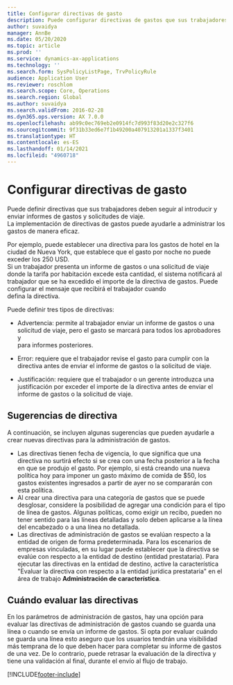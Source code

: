```yaml
---
title: Configurar directivas de gasto
description: Puede configurar directivas de gastos que sus trabajadores deben seguir al introducir y enviar informes de gastos y solicitudes de viaje en Microsoft Dynamics 365 Finance.
author: suvaidya
manager: AnnBe
ms.date: 05/20/2020
ms.topic: article
ms.prod: ''
ms.service: dynamics-ax-applications
ms.technology: ''
ms.search.form: SysPolicyListPage, TrvPolicyRule
audience: Application User
ms.reviewer: roschlom
ms.search.scope: Core, Operations
ms.search.region: Global
ms.author: suvaidya
ms.search.validFrom: 2016-02-28
ms.dyn365.ops.version: AX 7.0.0
ms.openlocfilehash: ab99c0ec769eb2e0914fc7d993f83d20e2c327f6
ms.sourcegitcommit: 9f31b33ed6e7f1b49200a407913201a1337f3401
ms.translationtype: HT
ms.contentlocale: es-ES
ms.lasthandoff: 01/14/2021
ms.locfileid: "4960718"
---
```

# <a name="set-up-expense-policies"></a>Configurar directivas de gasto

Puede definir directivas que sus trabajadores deben seguir al introducir y enviar informes de gastos y solicitudes de viaje.         
La implementación de directivas de gastos puede ayudarle a administrar los gastos de manera eficaz.         

Por ejemplo, puede establecer una directiva para los gastos de hotel en la ciudad de Nueva York, que establece que el gasto por noche no puede exceder los 250 USD.       
Si un trabajador presenta un informe de gastos o una solicitud de viaje donde la tarifa por habitación excede esta cantidad, el sistema notificará al        
trabajador que se ha excedido el importe de la directiva de gastos. Puede configurar el mensaje que recibirá el trabajador cuando        
defina la directiva.      
        
Puede definir tres tipos de directivas:         
        
- Advertencia: permite al trabajador enviar un informe de gastos o una solicitud de viaje, pero el gasto se marcará para todos los aprobadores y        
  para informes posteriores.        

- Error: requiere que el trabajador revise el gasto para cumplir con la directiva antes de enviar el informe de gastos o la solicitud de viaje.       
 
 - Justificación: requiere que el trabajador o un gerente introduzca una justificación por exceder el importe de la directiva antes de enviar el informe de gastos o la solicitud de viaje.        

## <a name="policy-tips"></a>Sugerencias de directiva
A continuación, se incluyen algunas sugerencias que pueden ayudarle a crear nuevas directivas para la administración de gastos. 
* Las directivas tienen fecha de vigencia, lo que significa que una directiva no surtirá efecto si se crea con una fecha posterior a la fecha en que se produjo el gasto. Por ejemplo, si está creando una nueva política hoy para imponer un gasto máximo de comida de $50, los gastos existentes ingresados a partir de ayer no se compararán con esta política.
* Al crear una directiva para una categoría de gastos que se puede desglosar, considere la posibilidad de agregar una condición para el tipo de línea de gastos. Algunas políticas, como exigir un recibo, pueden no tener sentido para las líneas detalladas y solo deben aplicarse a la línea del encabezado o a una línea no detallada. 
* Las directivas de administración de gastos se evalúan respecto a la entidad de origen de forma predeterminada. Para los escenarios de empresas vinculadas, en su lugar puede establecer que la directiva se evalúe con respecto a la entidad de destino (entidad prestataria). Para ejecutar las directivas en la entidad de destino, active la característica "Evaluar la directiva con respecto a la entidad jurídica prestataria" en el área de trabajo **Administración de característica**.

## <a name="when-to-evaluate-policies"></a>Cuándo evaluar las directivas

En los parámetros de administración de gastos, hay una opción para evaluar las directivas de administración de gastos cuando se guarda una línea o cuando se envía un informe de gastos. Si opta por evaluar cuándo se guarda una línea esto aseguro que los usuarios tendrán una visibilidad más temprana de lo que deben hacer para completar su informe de gastos de una vez. De lo contrario, puede retrasar la evaluación de la directiva y tiene una validación al final, durante el envío al flujo de trabajo.


[!INCLUDE[footer-include](../includes/footer-banner.md)]